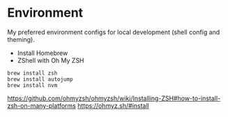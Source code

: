 # Environment

My preferred environment configs for local development (shell config and theming).

- Install Homebrew
- ZShell with Oh My ZSH

```
brew install zsh
brew install autojump
brew install nvm
```

https://github.com/ohmyzsh/ohmyzsh/wiki/Installing-ZSH#how-to-install-zsh-on-many-platforms
https://ohmyz.sh/#install


